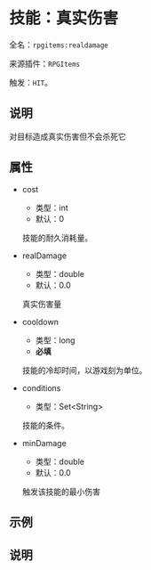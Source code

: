 # 技能：真实伤害

<!-- 本文件是通过游戏内 `/rpgitem gen-wiki` 命令生成的。 -->
<!-- 请只在对应的 "beginCustomXXXX" 与 "endCustomXXXX" 间编辑。  -->
<!-- 如果您想修改技能或其属性的描述， -->
<!-- 请修改 "resources/lang/zh_CN.yml" 中对应的项。 -->

全名：`rpgitems:realdamage`

来源插件：`RPGItems`

触发：`HIT`。

<!-- beginCustomHeader -->
<!-- endCustomHeader -->

## 说明

对目标造成真实伤害但不会杀死它
<!-- beginCustomDescription -->
<!-- endCustomDescription -->

## 属性

* cost

  * 类型：int
  * 默认：0

  技能的耐久消耗量。

* realDamage

  * 类型：double
  * 默认：0.0

  真实伤害量

* cooldown

  * 类型：long
  * **必填**

  技能的冷却时间，以游戏刻为单位。

* conditions

  * 类型：Set&lt;String&gt;

  技能的条件。

* minDamage

  * 类型：double
  * 默认：0.0

  触发该技能的最小伤害

<!-- beginCustomProperties -->
<!-- endCustomProperties -->

## 示例

<!-- beginCustomExample -->
<!-- endCustomExample -->

## 说明

<!-- beginCustomNote -->
<!-- endCustomNote -->
